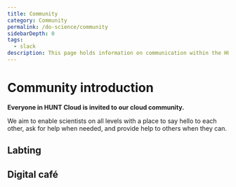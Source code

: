 ```yaml
---
title: Community
category: Community
permalink: /do-science/community
sidebarDepth: 0
tags:
  - slack
description: This page holds information on communication within the HUNT Cloud community.
---
```


# Community introduction

**Everyone in HUNT Cloud is invited to our cloud community.**



We aim to enable scientists on all levels with a place to say hello to each other, ask for help when needed, and provide help to others when they can.

## Labting

## Digital café


